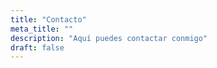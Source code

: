 ```yaml
---
title: "Contacto"
meta_title: ""
description: "Aquí puedes contactar conmigo"    
draft: false
---
```

